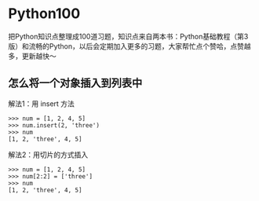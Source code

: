# Python100
把Python知识点整理成100道习题，知识点来自两本书：Python基础教程（第3版）和流畅的Python，以后会定期加入更多的习题，大家帮忙点个赞哈，点赞越多，更新越快～

## 怎么将一个对象插入到列表中

解法1：用 insert 方法


```
>>> num = [1, 2, 4, 5]
>>> num.insert(2, 'three')
>>> num
[1, 2, 'three', 4, 5]
```
解法2：用切片的方式插入

```
>>> num = [1, 2, 4, 5]
>>> num[2:2] = ['three']
>>> num
[1, 2, 'three', 4, 5]
```
